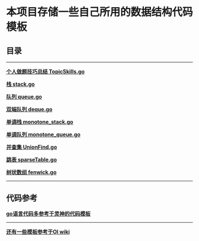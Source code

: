 # 本项目存储一些自己所用的数据结构代码模板
## 目录
****
**[个人做题技巧总结 TopicSkills.go](https://github.com/vapausw/MyDataStructureTemplates/blob/test/TopicSkills.go)**

**[栈 stack.go](https://github.com/vapausw/MyDataStructureTemplates/blob/test/stack.go)**

**[队列 queue.go](https://github.com/vapausw/MyDataStructureTemplates/blob/test/queue.go)**

**[双端队列 deque.go](https://github.com/vapausw/MyDataStructureTemplates/blob/test/deque.go)**

**[单调栈 monotone_stack.go](https://github.com/vapausw/MyDataStructureTemplates/blob/test/monotone_stack.go)**

**[单调队列 monotone_queue.go](https://github.com/vapausw/MyDataStructureTemplates/blob/test/monotone_queue.go)**

**[并查集 UnionFind.go](https://github.com/vapausw/MyDataStructureTemplates/blob/test/UnionFind.go)**

**[跳表 sparseTable.go](https://github.com/vapausw/MyDataStructureTemplates/blob/test/sparseTable.go)**

**[树状数组 fenwick.go](https://github.com/vapausw/MyDataStructureTemplates/blob/test/fenwick.go)**
****
## 代码参考
**[go语言代码多参考于灵神的代码模板](https://github.com/EndlessCheng/codeforces-go)**
****
**[还有一些模板参考于OI wiki](https://oi-wiki.org/ds/queue/)**